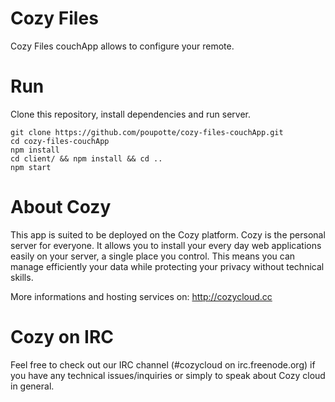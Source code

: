 # Cozy Files

Cozy Files couchApp allows to configure your remote. 

# Run

Clone this repository, install dependencies and run server.

    git clone https://github.com/poupotte/cozy-files-couchApp.git
    cd cozy-files-couchApp
    npm install
    cd client/ && npm install && cd ..
    npm start

# About Cozy

This app is suited to be deployed on the Cozy platform. Cozy is the personal server for everyone. It allows you to install your every day web applications easily on your server, a single place you control. This means you can manage efficiently your data while protecting your privacy without technical skills.

More informations and hosting services on: http://cozycloud.cc

# Cozy on IRC
Feel free to check out our IRC channel (#cozycloud on irc.freenode.org) if you have any technical issues/inquiries or simply to speak about Cozy cloud in general.
